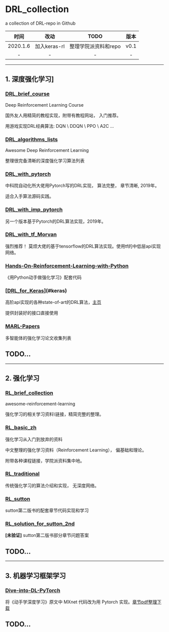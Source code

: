# DRL_collection
a  collection of DRL-repo in Github

| 时间 | 改动 | TODO | 版本 |
| :-----: | :-----: | :-----: | :-----:|
| 2020.1.6 | 加入<span id='keras'>keras-rl</span> | 整理学院派资料和repo | v0.1 |
| - | - | - | - |



---

## 1. 深度强化学习]
### [DRL_brief_course](https://github.com/Taospirit/DRL_brief_course)
Deep Reinforcement Learning Course

国外友人用精简的教程实现，附带有教程网站， 入门推荐。

用游戏实现DRL经典算法: DQN \ DDQN \ PPO \ A2C ...

### [DRL_algorithms_lists](https://github.com/tigerneil/awesome-deep-rl)

Awesome Deep Reinforcement Learning

整理很完备清晰的深度强化学习算法列表

### [DRL_with_pytorch](https://github.com/Taospirit/DRL-with-pytorch)
中科院自动化所大佬用Pytorch写的DRL实现， 算法完整， 章节清晰, 2019年。

适合入手算法源码实践。

### [DRL_with_imp_pytorch](https://github.com/p-christ/Deep-Reinforcement-Learning-Algorithms-with-PyTorch)
另一个版本基于Pytorch的DRL算法实现，2019年。

### [DRL_with_tf_Morvan](https://github.com/Taospirit/DRL_with_tf_Morvan)
强烈推荐！ 莫烦大佬的基于tensorflow的DRL算法实现。使用tf的中低层api实现网络。

### [Hands-On-Reinforcement-Learning-with-Python](https://github.com/PacktPublishing/Hands-On-Reinforcement-Learning-with-Python)
《用Python动手做强化学习》配套代码

### [[DRL_for_Keras](https://github.com/keras-rl/keras-rl)](#keras)
高阶api实现的各种state-of-art的DRL算法，[主页](https://keras-rl.readthedocs.io/en/latest/)

提供封装好的接口直接使用

### [MARL-Papers](https://github.com/LantaoYu/MARL-Papers)
多智能体的强化学习论文收集列表

## TODO...

---

## 2. 强化学习
### [RL_brief_collection](https://github.com/Taospirit/DRL_brief_collection)

awesome-reinforcement-learning

强化学习的相关学习资料\链接，精简完整的整理。

### [RL_basic_zh](https://github.com/Taospirit/RL_basic_zh)
强化学习从入门到放弃的资料

中文整理的强化学习资料（Reinforcement Learning）， 偏基础和理论。

附带各种课程链接，学院派资料集中地。

### [RL_traditional](https://github.com/dennybritz/reinforcement-learning)
传统强化学习的算法介绍和实现， 无深度网络。

### [RL_sutton](https://github.com/ShangtongZhang/reinforcement-learning-an-introduction)
sutton第二版书的配套章节代码实现和学习

### [RL_solution_for_sutton_2nd](https://github.com/LyWangPX/Solutions-of-Reinforcement-Learning-An-Introduction-Sutton-2nd)
**[未验证]** sutton第二版书部分章节问题答案

## TODO...
---
## 3. 机器学习框架学习
### [Dive-into-DL-PyTorch](https://github.com/ShusenTang/Dive-into-DL-PyTorch)

将《动手学深度学习》原文中 MXnet 代码改为用 Pytorch 实现。[章节pdf整理下载]()

## TODO...